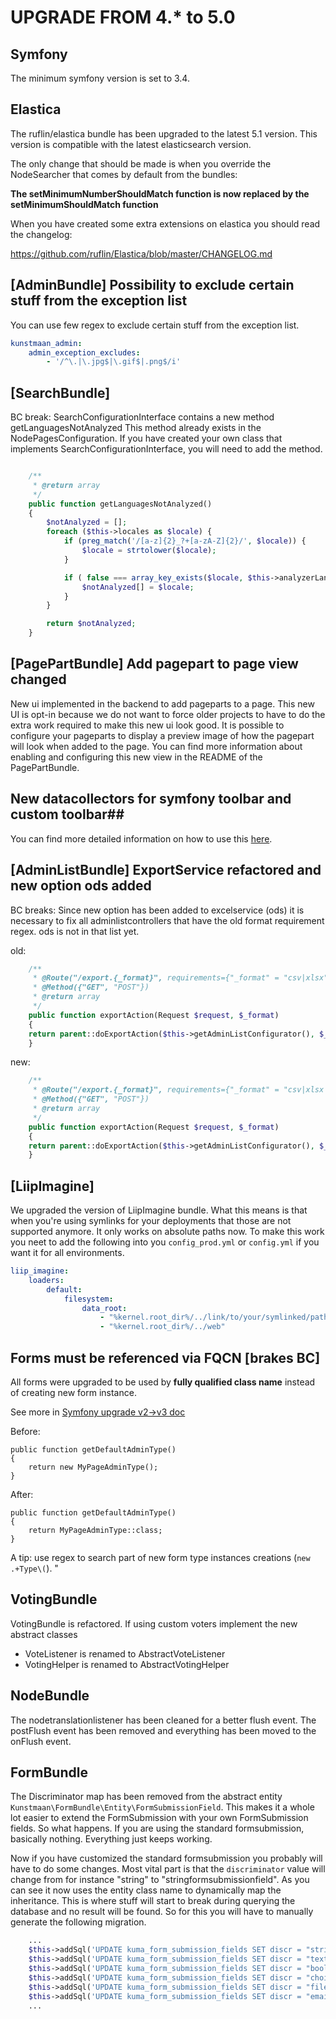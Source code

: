 # UPGRADE FROM 4.* to 5.0

## Symfony

The minimum symfony version is set to 3.4.

## Elastica

The ruflin/elastica bundle has been upgraded to the latest 5.1 version.
This version is compatible with the latest elasticsearch version.

The only change that should be made is when you override the NodeSearcher that comes by default from the bundles:

**The setMinimumNumberShouldMatch function is now replaced by the setMinimumShouldMatch function**

When you have created some extra extensions on elastica you should read the changelog:

https://github.com/ruflin/Elastica/blob/master/CHANGELOG.md

## [AdminBundle] Possibility to exclude certain stuff from the exception list
You can use few regex to exclude certain stuff from the exception list.

```yaml
kunstmaan_admin:
    admin_exception_excludes:
        - '/^\.|\.jpg$|\.gif$|.png$/i'
```

## [SearchBundle]
BC break: SearchConfigurationInterface contains a new method getLanguagesNotAnalyzed
This method already exists in the NodePagesConfiguration. If you have created your own class that implements SearchConfigurationInterface, you will need to add the method.

```php

    /**
     * @return array
     */
    public function getLanguagesNotAnalyzed()
    {
        $notAnalyzed = [];
        foreach ($this->locales as $locale) {
            if (preg_match('/[a-z]{2}_?+[a-zA-Z]{2}/', $locale)) {
                $locale = strtolower($locale);
            }

            if ( false === array_key_exists($locale, $this->analyzerLanguages) ) {
                $notAnalyzed[] = $locale;
            }
        }

        return $notAnalyzed;
    }
```

## [PagePartBundle] Add pagepart to page view changed
New ui implemented in the backend to add pageparts to a
page. This new UI is opt-in because we do not want to force older projects to
have to do the extra work required to make this new ui look good.
It is possible to configure your pageparts to display a preview image of how
the pagepart will look when added to the page. You can find more information
about enabling and configuring this new view in the README of the
PagePartBundle.

## New datacollectors for symfony toolbar and custom toolbar##

You can find more detailed information on how to use this [here](https://github.com/Kunstmaan/KunstmaanAdminBundle/blob/master/Resources/doc/DataCollectors.md).

## [AdminListBundle] ExportService refactored and new option ods added
BC breaks: Since new option has been added to excelservice (ods) it is necessary to fix all adminlistcontrollers that have the old format requirement regex. ods is not in that list yet.

old:
```php
    /**
     * @Route("/export.{_format}", requirements={"_format" = "csv|xlsx"}, name="{{ bundle_name|lower }}_admin_bike_export")
     * @Method({"GET", "POST"})
     * @return array
     */
    public function exportAction(Request $request, $_format)
    {
	return parent::doExportAction($this->getAdminListConfigurator(), $_format, $request);
    }
```

new:
```php
    /**
     * @Route("/export.{_format}", requirements={"_format" = "csv|xlsx|ods"}, name="{{ bundle_name|lower }}_admin_bike_export")
     * @Method({"GET", "POST"})
     * @return array
     */
    public function exportAction(Request $request, $_format)
    {
	return parent::doExportAction($this->getAdminListConfigurator(), $_format, $request);
    }
```

## [LiipImagine]
We upgraded the version of LiipImagine bundle. What this means is that when you're using symlinks for your deployments that those are not supported anymore.
It only works on absolute paths now. To make this work you neet to add the following into you `config_prod.yml` or `config.yml` if you want it for all environments.

```yaml
liip_imagine:
    loaders:
        default:
            filesystem:
                data_root:
                    - "%kernel.root_dir%/../link/to/your/symlinked/path/web"
                    - "%kernel.root_dir%/../web"
```

## Forms must be referenced via FQCN [brakes BC]

All forms were upgraded to be used by **fully qualified class name** instead of creating new form instance.

See more in [Symfony upgrade v2->v3 doc](https://github.com/symfony/symfony/blob/master/UPGRADE-3.0.md#form)

Before:
```
public function getDefaultAdminType()
{
    return new MyPageAdminType();
}
```

After:
```
public function getDefaultAdminType()
{
    return MyPageAdminType::class;
}
```

A tip: use regex to search part of new form type instances creations (`new .+Type\(`).
"

## VotingBundle

VotingBundle is refactored. If using custom voters implement the new abstract classes
* VoteListener is renamed to AbstractVoteListener
* VotingHelper is renamed to AbstractVotingHelper

## NodeBundle

The nodetranslationlistener has been cleaned for a better flush event. The postFlush event has been removed and everything has been moved to the onFlush event.

## FormBundle

The Discriminator map has been removed from the abstract entity `Kunstmaan\FormBundle\Entity\FormSubmissionField`. This makes it a whole lot easier to
extend the FormSubmission with your own FormSubmission fields. So what happens. If you are using the standard formsubmission, basically nothing. Everything just keeps working.

Now if you have customized the standard formsubmission you probably will have to do some changes. Most vital part is that the `discriminator` value will change from for instance "string" to "stringformsubmissionfield".
As you can see it now uses the entity class name to dynamically map the inheritance. This is where stuff will start to break during querying the database and no result will be found. So for this you will have to manually generate the following migration.

```PHP
    ...
    $this->addSql('UPDATE kuma_form_submission_fields SET discr = "stringformsubmissionfield" WHERE discr = "string"');
    $this->addSql('UPDATE kuma_form_submission_fields SET discr = "textformsubmissionfield" WHERE discr = "text"');
    $this->addSql('UPDATE kuma_form_submission_fields SET discr = "booleanformsubmissionfield" WHERE discr = "boolean"');
    $this->addSql('UPDATE kuma_form_submission_fields SET discr = "choiceformsubmissionfield" WHERE discr = "choice"');
    $this->addSql('UPDATE kuma_form_submission_fields SET discr = "fileformsubmissionfield" WHERE discr = "file"');
    $this->addSql('UPDATE kuma_form_submission_fields SET discr = "emailformsubmissionfield" WHERE discr = "email"');
    ...
```
